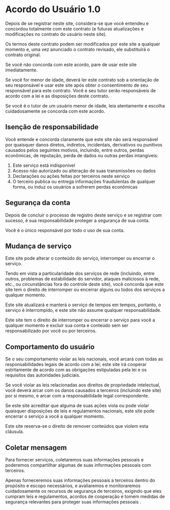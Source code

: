 # Acordo do Usuário 1.0

Depois de se registrar neste site, considera-se que você entendeu e concordou totalmente com este contrato (e futuras atualizações e modificações no contrato do usuário neste site).

Os termos deste contrato podem ser modificados por este site a qualquer momento e, uma vez anunciado o contrato revisado, ele substituirá o contrato original.

Se você não concorda com este acordo, pare de usar este site imediatamente.

Se você for menor de idade, deverá ler este contrato sob a orientação de seu responsável e usar este site após obter o consentimento de seu responsável para este contrato. Você e seu tutor serão responsáveis ​​de acordo com a lei e as disposições deste contrato.

Se você é o tutor de um usuário menor de idade, leia atentamente e escolha cuidadosamente se concorda com este acordo.

## Isenção de responsabilidade

Você entende e concorda claramente que este site não será responsável por quaisquer danos diretos, indiretos, incidentais, derivativos ou punitivos causados ​​pelos seguintes motivos, incluindo, entre outros, perdas econômicas, de reputação, perda de dados ou outras perdas intangíveis:

1. Este serviço está indisponível
1. Acesso não autorizado ou alteração de suas transmissões ou dados
1. Declarações ou ações feitas por terceiros neste serviço
1. O terceiro publica ou entrega informações fraudulentas de qualquer forma, ou induz os usuários a sofrerem perdas econômicas

## Segurança da conta

Depois de concluir o processo de registro deste serviço e se registrar com sucesso, é sua responsabilidade proteger a segurança de sua conta.

Você é o único responsável por todo o uso de sua conta.

## Mudança de serviço

Este site pode alterar o conteúdo do serviço, interromper ou encerrar o serviço.

Tendo em vista a particularidade dos serviços de rede (incluindo, entre outros, problemas de estabilidade do servidor, ataques maliciosos à rede, etc., ou circunstâncias fora do controle deste site), você concorda que este site tem o direito de interromper ou encerrar alguns ou todos dos serviços a qualquer momento.

Este site atualizará e manterá o serviço de tempos em tempos, portanto, o serviço é interrompido, e este site não assume qualquer responsabilidade.

Este site tem o direito de interromper ou encerrar o serviço para você a qualquer momento e excluir sua conta e conteúdo sem ser responsabilizado por você ou por terceiros.

## Comportamento do usuário

Se o seu comportamento violar as leis nacionais, você arcará com todas as responsabilidades legais de acordo com a lei; este site irá cooperar estritamente de acordo com as obrigações estipuladas pela lei e os requisitos das autoridades judiciais.

Se você violar as leis relacionadas aos direitos de propriedade intelectual, você deverá arcar com os danos causados ​​a terceiros (incluindo este site) por si mesmo, e arcar com a responsabilidade legal correspondente.

Se este site acreditar que alguma de suas ações viola ou pode violar quaisquer disposições de leis e regulamentos nacionais, este site pode encerrar o serviço a você a qualquer momento.

Este site reserva-se o direito de remover conteúdos que violem esta cláusula.

## Coletar mensagem

Para fornecer serviços, coletaremos suas informações pessoais e poderemos compartilhar algumas de suas informações pessoais com terceiros.

Apenas forneceremos suas informações pessoais a terceiros dentro do propósito e escopo necessários, e avaliaremos e monitoraremos cuidadosamente os recursos de segurança de terceiros, exigindo que eles cumpram leis e regulamentos, acordos de cooperação e tomem medidas de segurança relevantes para proteger suas informações pessoais .
